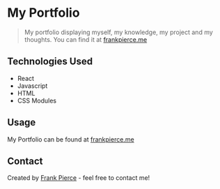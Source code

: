# My Portfolio
> My portfolio displaying myself, my knowledge, my project and my thoughts.
> You can find it at [frankpierce.me](https://www.frankpierce.me/)

## Technologies Used
- React
- Javascript
- HTML
- CSS Modules

## Usage
My Portfolio can be found at [frankpierce.me](https://www.frankpierce.me/)

## Contact
Created by [Frank Pierce](https://www.frankpierce.me/) - feel free to contact me!
